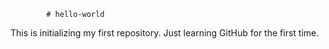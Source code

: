 			# hello-world
This is initializing my first repository. Just learning GitHub for the first time.
